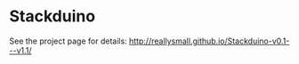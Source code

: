 Stackduino
==========
See the project page for details: http://reallysmall.github.io/Stackduino-v0.1---v1.1/
